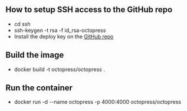 ## How to setup SSH access to the GitHub repo

* cd ssh
* ssh-keygen -t rsa -f id_rsa-octopress
* Install the deploy key on the [GitHub repo](https://developer.github.com/guides/managing-deploy-keys/#deploy-keys)

## Build the image
* docker build -t octopress/octopress .

## Run the container
* docker run -d --name octopress -p 4000:4000 octopress/octopress
